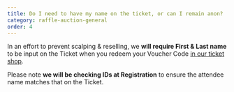 ```yaml
---
title: Do I need to have my name on the ticket, or can I remain anon?
category: raffle-auction-general
order: 4
---
```

In an effort to prevent scalping & reselling, we **will require First & Last name** to be input on the Ticket when you redeem your Voucher Code [in our ticket shop](%5B%3Chttps://tickets.devcon.org/%3E%5D(%3Chttps://tickets.devcon.org/%3E)).

Please note **we will be checking IDs at Registration** to ensure the attendee name matches that on the Ticket.